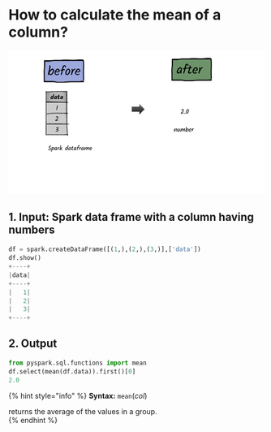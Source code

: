 # How to calculate the mean of a column?

![](../.gitbook/assets/2020_07_27_kleki-9-.png)

## 1.  Input:  Spark data frame with a column having numbers

```python
df = spark.createDataFrame([(1,),(2,),(3,)],['data'])
df.show()
+----+
|data|
+----+
|   1|
|   2|
|   3|
+----+
```

## 2.  Output

```python
from pyspark.sql.functions import mean
df.select(mean(df.data)).first()[0]
2.0
```

{% hint style="info" %}
**Syntax:**   `mean`\(_col_\)

returns the average of the values in a group.                                                                                                          
{% endhint %}

     

